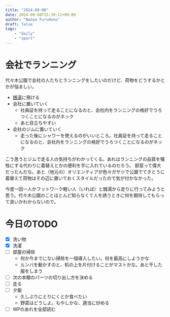 ```yaml
---
title: "2024-09-08"
date: 2024-09-08T15:39:11+09:00
author: "Naoya Furudono"
draft: false
tags:
    - "daily"
    - "sport"
---
```


# 会社でランニング

代々木公園で会社の人たちとランニングをしたいのだけど、荷物をどうするかとかが悩ましい。

- [銭湯](http://www.1010.or.jp/map/item/item-cnt-355)に預ける
- 会社に置いていく
  - 社員証を持って走ることになるのと、会社内をランニングの格好でうろつくことになるのがネック
  - あと目立ちやすい
- 会社のジムに置いていく
  - 走った後にシャワーを使えるのがいいところ。社員証を持って走ることになるのと、会社内をランニングの格好でうろつくことになるのがネック

こう思うとジムで走る人の気持ちがわかってくる。あれはランニングの品質を犠牲にする代わりに着替えとかの便利を手に入れているのだろう。
部室って偉大だったんだな。あと（地元の）オリエンティアが色々ガサツで公園でてきとうに着替えて荷物はその辺に置いておくスタイルだったので気が付かなかった。

今度一回一人かフットワーク軽い人（いれば）と銭湯から走りに行ってみようと思う。代々木公園のことほとんど知らなくて人を誘うときに何を期待してもらって良いかわからないので。

# 今日のTODO

- [x] 洗い物
- [x] 洗濯
- [ ] 部屋の掃除
  - 何か今までにない掃除を一個導入したい。何を最高にしようかな
  - ルンバを動かすのと、机の上を片付けることがマストかな。あと干した服をしまう
- [ ] 次の本棚のパーツの切り出し方を決める
- [ ] 走る
- [ ] 夕飯
  - 久しぶりにとりにくとか食べたい
  - 野菜はどうしよ。もやしかな、適当に炒める
- [ ] WPのあれを全部読む
